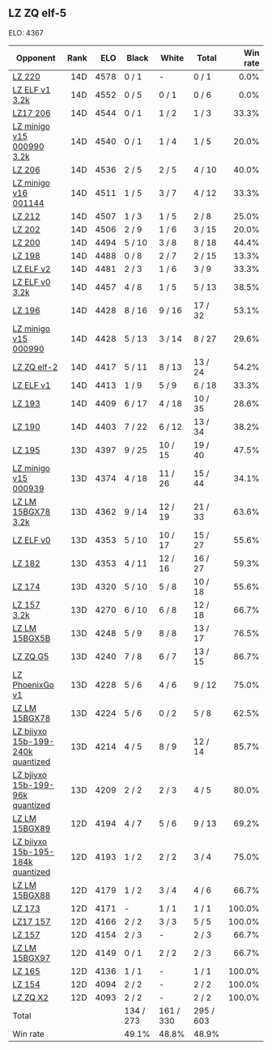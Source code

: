 ## LZ ZQ elf-5 ##

ELO: 4367

Opponent | Rank | ELO | Black | White | Total | Win rate
---------|-----:|----:|-------|-------|-------|-------:
[LZ 220](LZ%20220.md) | 14D | 4578 | 0 / 1 | - | 0 / 1 | 0.0%
[LZ ELF v1 3.2k](LZ%20ELF%20v1%203.2k.md) | 14D | 4552 | 0 / 5 | 0 / 1 | 0 / 6 | 0.0%
[LZ17 206](LZ17%20206.md) | 14D | 4544 | 0 / 1 | 1 / 2 | 1 / 3 | 33.3%
[LZ minigo v15 000990 3.2k](LZ%20minigo%20v15%20000990%203.2k.md) | 14D | 4540 | 0 / 1 | 1 / 4 | 1 / 5 | 20.0%
[LZ 206](LZ%20206.md) | 14D | 4536 | 2 / 5 | 2 / 5 | 4 / 10 | 40.0%
[LZ minigo v16 001144](LZ%20minigo%20v16%20001144.md) | 14D | 4511 | 1 / 5 | 3 / 7 | 4 / 12 | 33.3%
[LZ 212](LZ%20212.md) | 14D | 4507 | 1 / 3 | 1 / 5 | 2 / 8 | 25.0%
[LZ 202](LZ%20202.md) | 14D | 4506 | 2 / 9 | 1 / 6 | 3 / 15 | 20.0%
[LZ 200](LZ%20200.md) | 14D | 4494 | 5 / 10 | 3 / 8 | 8 / 18 | 44.4%
[LZ 198](LZ%20198.md) | 14D | 4488 | 0 / 8 | 2 / 7 | 2 / 15 | 13.3%
[LZ ELF v2](LZ%20ELF%20v2.md) | 14D | 4481 | 2 / 3 | 1 / 6 | 3 / 9 | 33.3%
[LZ ELF v0 3.2k](LZ%20ELF%20v0%203.2k.md) | 14D | 4457 | 4 / 8 | 1 / 5 | 5 / 13 | 38.5%
[LZ 196](LZ%20196.md) | 14D | 4428 | 8 / 16 | 9 / 16 | 17 / 32 | 53.1%
[LZ minigo v15 000990](LZ%20minigo%20v15%20000990.md) | 14D | 4428 | 5 / 13 | 3 / 14 | 8 / 27 | 29.6%
[LZ ZQ elf-2](LZ%20ZQ%20elf-2.md) | 14D | 4417 | 5 / 11 | 8 / 13 | 13 / 24 | 54.2%
[LZ ELF v1](LZ%20ELF%20v1.md) | 14D | 4413 | 1 / 9 | 5 / 9 | 6 / 18 | 33.3%
[LZ 193](LZ%20193.md) | 14D | 4409 | 6 / 17 | 4 / 18 | 10 / 35 | 28.6%
[LZ 190](LZ%20190.md) | 14D | 4403 | 7 / 22 | 6 / 12 | 13 / 34 | 38.2%
[LZ 195](LZ%20195.md) | 13D | 4397 | 9 / 25 | 10 / 15 | 19 / 40 | 47.5%
[LZ minigo v15 000939](LZ%20minigo%20v15%20000939.md) | 13D | 4374 | 4 / 18 | 11 / 26 | 15 / 44 | 34.1%
[LZ LM 15BGX78 3.2k](LZ%20LM%2015BGX78%203.2k.md) | 13D | 4362 | 9 / 14 | 12 / 19 | 21 / 33 | 63.6%
[LZ ELF v0](LZ%20ELF%20v0.md) | 13D | 4353 | 5 / 10 | 10 / 17 | 15 / 27 | 55.6%
[LZ 182](LZ%20182.md) | 13D | 4353 | 4 / 11 | 12 / 16 | 16 / 27 | 59.3%
[LZ 174](LZ%20174.md) | 13D | 4320 | 5 / 10 | 5 / 8 | 10 / 18 | 55.6%
[LZ 157 3.2k](LZ%20157%203.2k.md) | 13D | 4270 | 6 / 10 | 6 / 8 | 12 / 18 | 66.7%
[LZ LM 15BGX5B](LZ%20LM%2015BGX5B.md) | 13D | 4248 | 5 / 9 | 8 / 8 | 13 / 17 | 76.5%
[LZ ZQ G5](LZ%20ZQ%20G5.md) | 13D | 4240 | 7 / 8 | 6 / 7 | 13 / 15 | 86.7%
[LZ PhoenixGo v1](LZ%20PhoenixGo%20v1.md) | 13D | 4228 | 5 / 6 | 4 / 6 | 9 / 12 | 75.0%
[LZ LM 15BGX78](LZ%20LM%2015BGX78.md) | 13D | 4224 | 5 / 6 | 0 / 2 | 5 / 8 | 62.5%
[LZ bjiyxo 15b-199-240k quantized](LZ%20bjiyxo%2015b-199-240k%20quantized.md) | 13D | 4214 | 4 / 5 | 8 / 9 | 12 / 14 | 85.7%
[LZ bjiyxo 15b-199-96k quantized](LZ%20bjiyxo%2015b-199-96k%20quantized.md) | 13D | 4209 | 2 / 2 | 2 / 3 | 4 / 5 | 80.0%
[LZ LM 15BGX89](LZ%20LM%2015BGX89.md) | 12D | 4194 | 4 / 7 | 5 / 6 | 9 / 13 | 69.2%
[LZ bjiyxo 15b-195-184k quantized](LZ%20bjiyxo%2015b-195-184k%20quantized.md) | 12D | 4193 | 1 / 2 | 2 / 2 | 3 / 4 | 75.0%
[LZ LM 15BGX88](LZ%20LM%2015BGX88.md) | 12D | 4179 | 1 / 2 | 3 / 4 | 4 / 6 | 66.7%
[LZ 173](LZ%20173.md) | 12D | 4171 | - | 1 / 1 | 1 / 1 | 100.0%
[LZ17 157](LZ17%20157.md) | 12D | 4166 | 2 / 2 | 3 / 3 | 5 / 5 | 100.0%
[LZ 157](LZ%20157.md) | 12D | 4154 | 2 / 3 | - | 2 / 3 | 66.7%
[LZ LM 15BGX97](LZ%20LM%2015BGX97.md) | 12D | 4149 | 0 / 1 | 2 / 2 | 2 / 3 | 66.7%
[LZ 165](LZ%20165.md) | 12D | 4136 | 1 / 1 | - | 1 / 1 | 100.0%
[LZ 154](LZ%20154.md) | 12D | 4094 | 2 / 2 | - | 2 / 2 | 100.0%
[LZ ZQ X2](LZ%20ZQ%20X2.md) | 12D | 4093 | 2 / 2 | - | 2 / 2 | 100.0%
Total | | | 134 / 273 | 161 / 330 | 295 / 603 | 
Win rate| | | 49.1% | 48.8% | 48.9% | 
